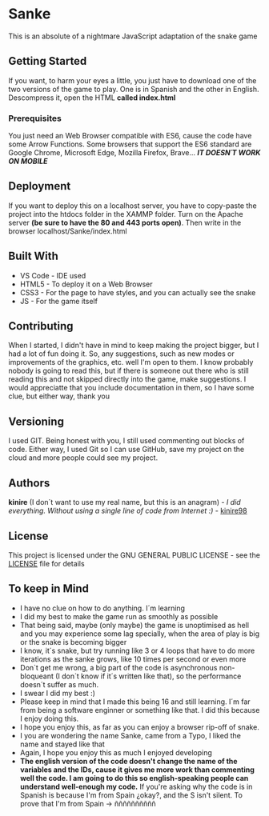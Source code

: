 # Sanke

This is an absolute of a nightmare JavaScript adaptation of the snake game

## Getting Started

If you want, to harm your eyes a little, you just have to download one of the two versions of the game to play. One is in Spanish and the other in English. Descompress it, open the HTML **called index.html**

### Prerequisites

You just need an Web Browser compatible with ES6, cause the code have some Arrow Functions. Some browsers that support the ES6 standard are Google Chrome, Microsoft Edge, Mozilla Firefox, Brave... ***IT DOESN´T WORK ON MOBILE***

## Deployment

If you want to deploy this on a localhost server, you have to copy-paste the project into the htdocs folder in the XAMMP folder. Turn on the Apache server **(be sure to have the 80 and 443 ports open)**. Then write in the browser localhost/Sanke/index.html

## Built With

* VS Code - IDE used
* HTML5 - To deploy it on a Web Browser
* CSS3 - For the page to have styles, and you can actually see the snake
* JS - For the game itself

## Contributing

When I started, I didn't have in mind to keep making the project bigger, but I had a lot of fun doing it. So, any suggestions, such as new modes or improvements of the graphics, etc. well I'm open to them. I know probably nobody is going to read this, but if there is someone out there who is still reading this and not skipped directly into the game, make suggestions. I would appreciatte that you include documentation in them, so I have some clue, but either way, thank you

## Versioning

I used GIT. Being honest with you, I still used commenting out blocks of code. Either way, I used Git so I can use GitHub, save my project on the cloud and more people could see my project.

## Authors

**kinire** (I don´t want to use my real name, but this is an anagram) - *I did everything. Without using a single line of code from Internet :)* - [kinire98](https://github.com/kinire98)


## License

This project is licensed under the GNU GENERAL PUBLIC LICENSE  - see the [LICENSE](LICENSE.md) file for details

## To keep in Mind

* I have no clue on how to do anything. I´m learning
* I did my best to make the game run as smoothly as possible
* That being said, maybe (only maybe) the game is unoptimised as hell and you may experience some lag specially, when the area of play is big or the snake is becoming bigger
* I know, it´s snake, but try running like 3 or 4 loops that have to do more iterations as the sanke grows, like 10 times per second or even more
* Don`t get me wrong, a big part of the code is asynchronous non-bloqueant (I don´t know if it´s written like that), so the performance doesn´t suffer as much.
* I swear I did my best :)
* Please keep in mind that I made this being 16 and still learning. I´m far from being a software enginner or something like that. I did this because I enjoy doing this.
* I hope you enjoy this, as far as you can enjoy a browser rip-off of snake.
* I you are wondering the name Sanke, came from a Typo, I liked the name and stayed like that
* Again, I hope you enjoy this as much I enjoyed developing
* __The english version of the code doesn't change the name of the variables and the IDs, cause it gives me more work than commenting well the code. I am going to do this so english-speaking people can understand well-enough my code.__ If you're asking why the code is in Spanish is because I'm from Spain ¿okay?, and the S isn't silent. To prove that I'm from Spain -> ññññññññññ

